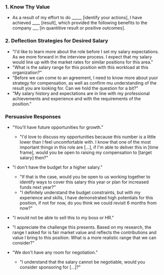 ### 1. Know Thy Value
- As a result of my effort to do \_____ [identify your actions], I have achieved \____ [result], which provided the following benefits to the company \___ [in quantitive result or positive outcomes].

### 2. Deflection Strategies for Desired Salary
- "I'd like to learn more about the role before I set my salary expectations. As we more forward in the interview process. I expect that my salary would line up with the market rates for similar positions for this area."
- "What is the salary range for this position with this workload at this organization?"
- "Before we can come to an agreement, I need to know more about yuor strategy for compensation, as well as confirm mu understanding of the result you are looking for. Can we hold the question for a bit?"
- "My salary history and expectations are in line with my professional achievements and experience and with the requirements of the position."

### Persuasive Responses
- "You'll have future opportunities for growth."
  - "I'd love to discuss my opportunities because this number is a little lower than I feel uncomfortable with. I know that one of the most important things in this role are [...], if I'm able to deliver this in [time frame], would you be open to raising my compensation to [target salary] then?"
  
- "I don't have the budget for a higher salary."
  - "If that is the case, would you be open to us working together to identify ways to cover this salary this year or plan for increased funds next year?"
  - "I definitely understand the budget constraints, but with my experience and skills, I have demonstrated high potentials for this position, if not for now, do you think we could revisit 6 months from now?"
    
 - "I would not be able to sell this to my boss or HR."
  - "I appreciate the challenge this presents. Based on my research, the range I asked for is fair market value and reflects the contributions and value I bring to this position. What is a more realistic range that we can consider?"
  
- "We don't have any room for negotiation."
  - "I understand that the salary cannot be negotiable, would you consider sponsoring for [...]?"
  
    
